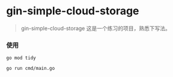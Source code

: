 # gin-simple-cloud-storage
> gin-simple-cloud-storage 这是一个练习的项目，熟悉下写法。



### 使用
```shell
go mod tidy

go run cmd/main.go
```


